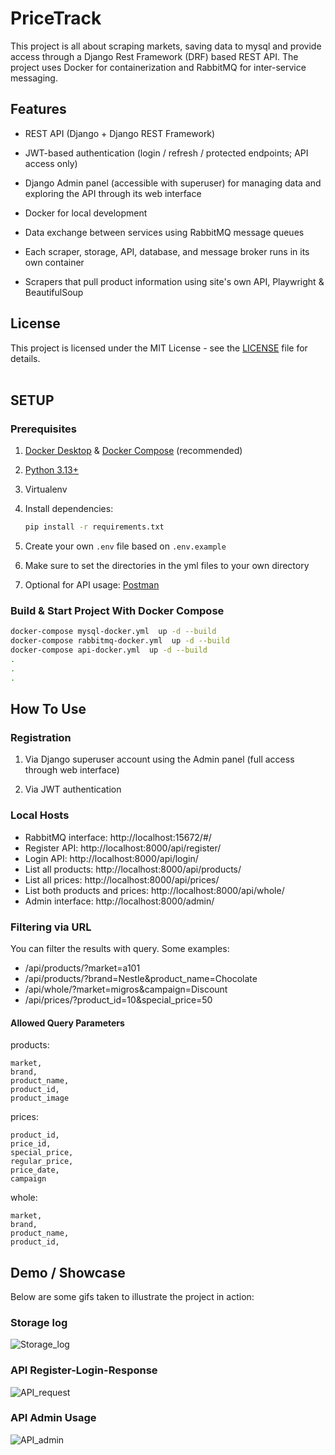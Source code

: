 # PriceTrack

This project is all about scraping markets, saving data to mysql and provide access through a Django Rest Framework (DRF) based REST API. The project uses Docker for containerization and RabbitMQ for inter-service messaging.

## Features

- REST API (Django + Django REST Framework)

- JWT-based authentication (login / refresh / protected endpoints; API access only)

- Django Admin panel (accessible with superuser) for managing data and exploring the API through its web interface

- Docker for local development

- Data exchange between services using RabbitMQ message queues

- Each scraper, storage, API, database, and message broker runs in its own container

- Scrapers that pull product information using site's own API, Playwright & BeautifulSoup

## License

This project is licensed under the MIT License - see the [LICENSE](LICENSE) file for details.<br><br>

## SETUP

### Prerequisites

1. [Docker Desktop](https://www.docker.com/products/docker-desktop/) & [Docker Compose](https://docs.docker.com/compose/install/) (recommended)

2. [Python 3.13+](https://www.python.org/downloads/windows/)

3. Virtualenv

4. Install dependencies:

    ```bash 
    pip install -r requirements.txt
    ``` 

5. Create your own `.env` file based on `.env.example`

6. Make sure to set the directories in the yml files to your own directory

7. Optional for API usage: [Postman](https://www.postman.com/)

### Build & Start Project With Docker Compose

```bash
docker-compose mysql-docker.yml  up -d --build
docker-compose rabbitmq-docker.yml  up -d --build
docker-compose api-docker.yml  up -d --build
.
.
.
```
## How To Use

### Registration

1.  Via Django superuser account using the Admin panel (full access through web interface)

2. Via JWT authentication

### Local Hosts 
- RabbitMQ interface: http://localhost:15672/#/
- Register API: http://localhost:8000/api/register/
- Login API: http://localhost:8000/api/login/
- List all products: http://localhost:8000/api/products/ 
- List all prices: http://localhost:8000/api/prices/ 
- List both products and prices: http://localhost:8000/api/whole/ 
- Admin interface: http://localhost:8000/admin/ 

### Filtering via URL 

You can filter the results with query. Some examples: 

- /api/products/?market=a101 
- /api/products/?brand=Nestle&product_name=Chocolate 
- /api/whole/?market=migros&campaign=Discount 
- /api/prices/?product_id=10&special_price=50 

#### Allowed Query Parameters 
products: 

    market, 
    brand, 
    product_name, 
    product_id, 
    product_image 

prices: 

    product_id, 
    price_id, 
    special_price, 
    regular_price, 
    price_date, 
    campaign 

whole: 

    market, 
    brand, 
    product_name, 
    product_id, 

## Demo / Showcase
Below are some gifs taken to illustrate the project in action:

### Storage log
![Storage_log](https://github.com/user-attachments/assets/222b0489-3c03-46bc-a7f0-c1e9e77e7dc0)

### API Register-Login-Response
![API_request](https://github.com/user-attachments/assets/25412db4-37af-4d16-8960-cc3480473518)

### API Admin Usage
![API_admin](https://github.com/user-attachments/assets/4927ff70-176f-4f4c-9151-53add6aaba5e)

